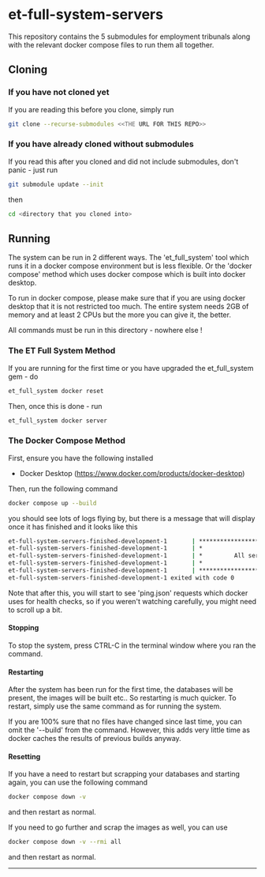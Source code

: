 # et-full-system-servers
This repository contains the 5 submodules for employment tribunals along with
the relevant docker compose files to run them all together.

## Cloning

### If you have not cloned yet

If you are reading this before you clone, simply run


```bash
git clone --recurse-submodules <<THE URL FOR THIS REPO>>
```

### If you have already cloned without submodules

If you read this after you cloned and did not include submodules, don't
panic - just run

```bash
git submodule update --init
```

then

```bash
cd <directory that you cloned into>
```
## Running

The system can be run in 2 different ways.  The 'et_full_system' tool which
runs it in a docker compose environment but is less flexible.  Or the 'docker compose' method
which uses docker compose which is built into docker desktop.

To run in docker compose, please make sure that if you are using docker desktop that
it is not restricted too much.  The entire system needs 2GB of memory and at least 2 CPUs
but the more you can give it, the better.

All commands must be run in this directory - nowhere else !

### The ET Full System Method

If you are running for the first time or you have upgraded the et_full_system gem - do
```bash
et_full_system docker reset

```

Then, once this is done - run

```bash
et_full_system docker server
```

### The Docker Compose Method

First, ensure you have the following installed

- Docker Desktop (https://www.docker.com/products/docker-desktop)


Then, run the following command

```bash
docker compose up --build
```

you should see lots of logs flying by, but there is a message that will
display once it has finished and it looks like this

```bash
et-full-system-servers-finished-development-1       | ******************************************************************
et-full-system-servers-finished-development-1       | *                                                                *
et-full-system-servers-finished-development-1       | *         All services are now ready for use                     *
et-full-system-servers-finished-development-1       | *                                                                *
et-full-system-servers-finished-development-1       | ******************************************************************
et-full-system-servers-finished-development-1 exited with code 0


```

Note that after this, you will start to see 'ping.json' requests which docker uses
for health checks, so if you weren't watching carefully, you might need to scroll up a bit.

#### Stopping

To stop the system, press CTRL-C in the terminal window where you ran the command.

#### Restarting

After the system has been run for the first time, the databases will be present,
the images will be built etc..  So restarting is much quicker.  To restart, simply
use the same command as for running the system.

If you are 100% sure that no files have changed since last time, you can omit the '--build'
from the command.  However, this adds very little time as docker caches the results of
previous builds anyway.

#### Resetting

If you have a need to restart but scrapping your databases and starting again, you can
use the following command

```bash
docker compose down -v
```

and then restart as normal.

If you need to go further and scrap the images as well, you can use

```bash 
docker compose down -v --rmi all
```

and then restart as normal.

-------------------------------------------

